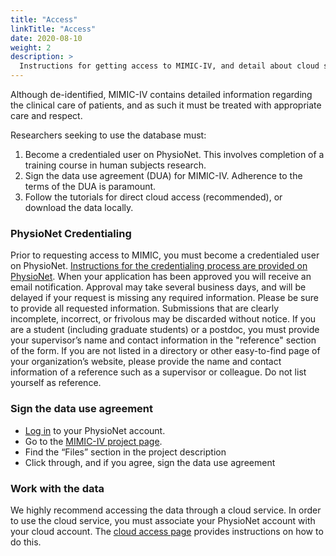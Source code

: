 ```yaml
---
title: "Access"
linkTitle: "Access"
date: 2020-08-10
weight: 2
description: >
  Instructions for getting access to MIMIC-IV, and detail about cloud services available to work with the data.
---
```


Although de-identified, MIMIC-IV contains detailed information regarding the clinical care of patients, and as such it must be treated with appropriate care and respect.

Researchers seeking to use the database must:

1. Become a credentialed user on PhysioNet. This involves completion of a training course in human subjects research.
2. Sign the data use agreement (DUA) for MIMIC-IV. Adherence to the terms of the DUA is paramount.
3. Follow the tutorials for direct cloud access (recommended), or download the data locally.

### PhysioNet Credentialing

Prior to requesting access to MIMIC, you must become a credentialed user on PhysioNet.
[Instructions for the credentialing process are provided on PhysioNet](https://physionet.org/settings/credentialing/). When your application has been approved you will receive an email notification. Approval may take several business days, and will be delayed if your request is missing any required information.
Please be sure to provide all requested information. Submissions that are clearly incomplete, incorrect, or frivolous may be discarded without notice.
If you are a student (including graduate students) or a postdoc, you must provide your supervisor’s name and contact information in the "reference" section of the form. If you are not listed in a directory or other easy-to-find page of your organization’s website, please provide the name and contact information of a reference such as a supervisor or colleague. Do not list yourself as reference.

### Sign the data use agreement

- [Log in](https://physionet.org/login/) to your PhysioNet account.
- Go to the [MIMIC-IV project page](https://physionet.org/content/mimiciv/).
- Find the “Files” section in the project description
- Click through, and if you agree, sign the data use agreement

### Work with the data

We highly recommend accessing the data through a cloud service.
In order to use the cloud service, you must associate your PhysioNet account with your cloud account.
The [cloud access page](/iv/access/cloud) provides instructions on how to do this.
